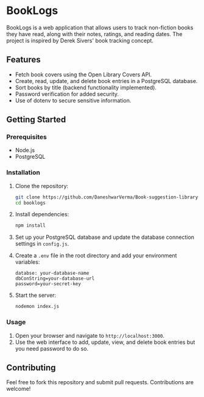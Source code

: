 # BookLogs

BookLogs is a web application that allows users to track non-fiction books they have read, along with their notes, ratings, and reading dates. The project is inspired by Derek Sivers' book tracking concept.

## Features

- Fetch book covers using the Open Library Covers API.
- Create, read, update, and delete book entries in a PostgreSQL database.
- Sort books by title (backend functionality implemented).
- Password verification for added security.
- Use of dotenv to secure sensitive information.

## Getting Started

### Prerequisites

- Node.js
- PostgreSQL

### Installation

1. Clone the repository:
    ```bash
    git clone https://github.com/DaneshwarVerma/Book-suggestion-library.git
    cd booklogs
    ```

2. Install dependencies:
    ```bash
    npm install
    ```

3. Set up your PostgreSQL database and update the database connection settings in `config.js`.

4. Create a `.env` file in the root directory and add your environment variables:
    ```env
    databse: your-database-name
    dbConString=your-database-url
    password=your-secret-key
    ```

5. Start the server:
    ```bash
    nodemon index.js
    ```

### Usage

1. Open your browser and navigate to `http://localhost:3000`.
2. Use the web interface to add, update, view, and delete book entries but you need password to do so.


## Contributing

Feel free to fork this repository and submit pull requests. Contributions are welcome!

